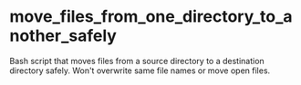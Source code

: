 # move_files_from_one_directory_to_another_safely
Bash script that moves files from a source directory to a destination directory safely.  Won't overwrite same file names or move open files.
